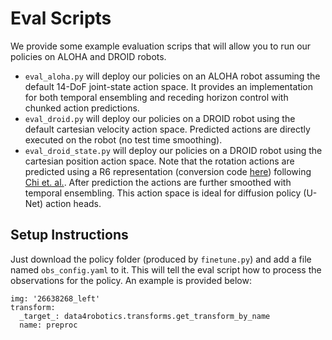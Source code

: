# Eval Scripts

We provide some example evaluation scrips that will allow you to run our policies on ALOHA and DROID robots.
* `eval_aloha.py` will deploy our policies on an ALOHA robot assuming the default 14-DoF joint-state action space. It provides an implementation for both temporal ensembling and receding horizon control with chunked action predictions.
* `eval_droid.py` will deploy our policies on a DROID robot using the default cartesian velocity action space. Predicted actions are directly executed on the robot (no test time smoothing).
* `eval_droid_state.py` will deploy our policies on a DROID robot using the cartesian position action space. Note that the rotation actions are predicted using a R6 representation (conversion code [here](https://github.com/AGI-Labs/r2d2_to_robobuf/blob/main/converter.py)) following [Chi et. al.](https://diffusion-policy.cs.columbia.edu). After prediction the actions are further smoothed with temporal ensembling. This action space is ideal for diffusion policy (U-Net) action heads.


## Setup Instructions

Just download the policy folder (produced by `finetune.py`) and add a file named `obs_config.yaml` to it. This will tell the eval script how to process the observations for the policy. An example is provided below:

```
img: '26638268_left'
transform:
  _target_: data4robotics.transforms.get_transform_by_name
  name: preproc
```
